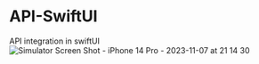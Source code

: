 # API-SwiftUI
API integration in swiftUI
![Simulator Screen Shot - iPhone 14 Pro - 2023-11-07 at 21 14 30](https://github.com/lokeshkumawat/API-SwiftUI/assets/16045428/7a767f9a-2348-40ba-9146-7acaaf2f6145)
